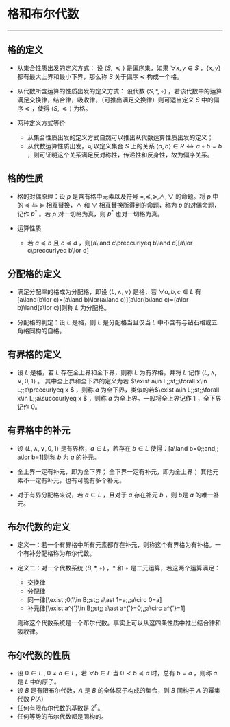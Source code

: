 # 格和布尔代数
---
## 格的定义
* 从集合性质出发的定义方式：
设 $\langle S,\preccurlyeq\rangle$ 是偏序集，如果 $\forall x,y\in S$ ，$\{x,y\}$ 都有最大上界和最小下界，那么称 $S$ 关于偏序 $\preccurlyeq$ 构成一个格。 

* 从代数所含运算的性质出发的定义方式：
设代数 $\langle S,\ast,\circ\rangle$ ，若该代数中的运算满足交换律，结合律，吸收律，（可推出满足交换律）则可适当定义 $S$ 中的偏序 $\preccurlyeq$ ，使得 $\langle S,\preccurlyeq\rangle$ 为格。

* 两种定义方式等价
    * 从集合性质出发的定义方式自然可以推出从代数运算性质出发的定义；
    * 从代数运算性质出发，可以定义集合 $S$ 上的关系 $\langle a,b\rangle\in R\Leftrightarrow a\circ b=b$ ，则可证明这个关系满足反对称性，传递性和反身性，故为偏序关系。

## 格的性质
* 格的对偶原理：设 $p$ 是含有格中元素以及符号 $=,\preccurlyeq,\succcurlyeq,\land,\lor$ 的命题。将 $p$ 中的 $\preccurlyeq$ 与 $\succcurlyeq$ 相互替换，$\land$ 和 $\lor$ 相互替换所得到的命题，称为 $p$ 的对偶命题，记作 $p^{*}$ 。若 $p$ 对一切格为真，则 $p^{*}$ 也对一切格为真。

* 运算性质
    * 若 $a\preccurlyeq b$ 且 $c\preccurlyeq d$ ，则\[a\land c\preccurlyeq b\land d\]\[a\lor c\preccurlyeq b\lor d\]

## 分配格的定义
* 满足分配率的格成为分配格，即设 $\langle L,\land,\lor\rangle$ 是格，若 $\forall a,b,c \in L$ 有\[a\land(b\lor c)=(a\land b)\lor(a\land c)\]\[a\lor(b\land c)=(a\lor b)\land(a\lor c)\]则称 $L$ 为分配格。

* 分配格的判定：设 $L$ 是格，则 $L$ 是分配格当且仅当 $L$ 中不含有与钻石格或五角格同构的自格。


## 有界格的定义
* 设 $L$ 是格，若 $L$ 存在全上界和全下界，则称 $L$ 为有界格，并将 $L$ 记作 $\langle L,\land,\lor,0,1\rangle$ 。
    其中全上界和全下界的定义为若 $\exist a\in L\;\;st\;\;\forall x\in L\;\;a\preccurlyeq x $ ，则称 $a$ 为全下界，类似的若$\exist a\in L\;\;st\;\;\forall x\in L\;\;a\succcurlyeq x $ ，则称 $a$ 为全上界。一般将全上界记作 1 ，全下界记作 0。

## 有界格中的补元
* 设 $\langle L,\land,\lor,0,1\rangle$ 是有界格，$a\in L$，若存在 $b\in L$ 使得：\[a\land b=0\;\;and\;\; a\lor b=1\]则称 $b$ 为 $a$ 的补元。

* 全上界一定有补元，即为全下界；
全下界一定有补元，即为全上界；
其他元素不一定有补元，也有可能有多个补元。

* 对于有界分配格来说，若 $a\in L$ ，且对于 $a$ 存在补元 $b$ ，则  $b$是 $a$ 的唯一补元。

## 布尔代数的定义
* 定义一：若一个有界格中所有元素都存在补元，则称这个有界格为有补格。一个有补分配格称为布尔代数。

* 定义二：对一个代数系统 $\langle B,\ast,\circ\rangle$ ，$\ast$ 和 $\circ$ 是二元运算，若这两个运算满足：
    * 交换律
    * 分配律
    * 同一律\[\exist \;0,1\in B\;\;st\;\; a\ast 1=a\;,\;a\circ 0=a\]
    * 补元律\[\exist a^{'}\in B\;\;st\;\; a\ast a^{'}=0\;,\;a\circ a^{'}=1\]

    则称这个代数系统是一个布尔代数。事实上可以从这四条性质中推出结合律和吸收律。

## 布尔代数的性质
* 设 $0\in L\;,\;0\ne a\in L$，若 $\forall b\in L$ 当 $0\prec b\preccurlyeq a$ 时，总有 $b=a$ ，则称 $a$ 是 $L$ 中的原子。
* 设 $B$ 是有限布尔代数，$A$ 是 $B$ 的全体原子构成的集合，则 $B$ 同构于 $A$ 的幂集代数 $P(A)$
* 任何有限布尔代数的基数是 $2^n$。
* 任何等势的布尔代数都是同构的。